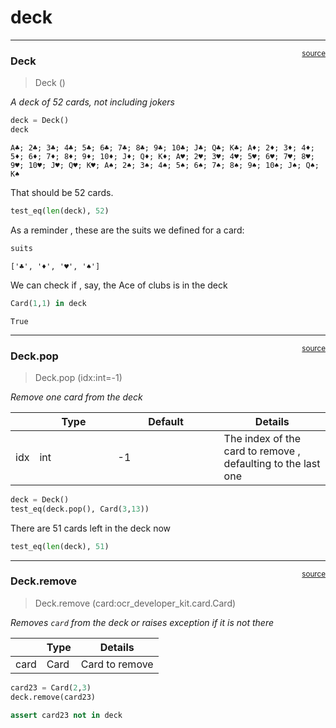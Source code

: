 # deck


<!-- WARNING: THIS FILE WAS AUTOGENERATED! DO NOT EDIT! -->

------------------------------------------------------------------------

<a
href="https://github.com/alix559/ocr_developer_kit/blob/main/ocr_developer_kit/deck.py#L13"
target="_blank" style="float:right; font-size:smaller">source</a>

### Deck

>  Deck ()

*A deck of 52 cards, not including jokers*

``` python
deck = Deck()
deck
```

    A♣️; 2♣️; 3♣️; 4♣️; 5♣️; 6♣️; 7♣️; 8♣️; 9♣️; 10♣️; J♣️; Q♣️; K♣️; A♦️; 2♦️; 3♦️; 4♦️; 5♦️; 6♦️; 7♦️; 8♦️; 9♦️; 10♦️; J♦️; Q♦️; K♦️; A♥️; 2♥️; 3♥️; 4♥️; 5♥️; 6♥️; 7♥️; 8♥️; 9♥️; 10♥️; J♥️; Q♥️; K♥️; A♠️; 2♠️; 3♠️; 4♠️; 5♠️; 6♠️; 7♠️; 8♠️; 9♠️; 10♠️; J♠️; Q♠️; K♠️

That should be 52 cards.

``` python
test_eq(len(deck), 52)
```

As a reminder , these are the suits we defined for a card:

``` python
suits
```

    ['♣️', '♦️', '♥️', '♠️']

We can check if , say, the Ace of clubs is in the deck

``` python
Card(1,1) in deck
```

    True

------------------------------------------------------------------------

<a
href="https://github.com/alix559/ocr_developer_kit/blob/main/ocr_developer_kit/deck.py#L23"
target="_blank" style="float:right; font-size:smaller">source</a>

### Deck.pop

>  Deck.pop (idx:int=-1)

*Remove one card from the deck*

<table>
<colgroup>
<col style="width: 6%" />
<col style="width: 25%" />
<col style="width: 34%" />
<col style="width: 34%" />
</colgroup>
<thead>
<tr>
<th></th>
<th><strong>Type</strong></th>
<th><strong>Default</strong></th>
<th><strong>Details</strong></th>
</tr>
</thead>
<tbody>
<tr>
<td>idx</td>
<td>int</td>
<td>-1</td>
<td>The index of the card to remove , defaulting to the last one</td>
</tr>
</tbody>
</table>

``` python
deck = Deck()
test_eq(deck.pop(), Card(3,13))
```

There are 51 cards left in the deck now

``` python
test_eq(len(deck), 51)
```

------------------------------------------------------------------------

<a
href="https://github.com/alix559/ocr_developer_kit/blob/main/ocr_developer_kit/deck.py#L30"
target="_blank" style="float:right; font-size:smaller">source</a>

### Deck.remove

>  Deck.remove (card:ocr_developer_kit.card.Card)

*Removes `card` from the deck or raises exception if it is not there*

<table>
<thead>
<tr>
<th></th>
<th><strong>Type</strong></th>
<th><strong>Details</strong></th>
</tr>
</thead>
<tbody>
<tr>
<td>card</td>
<td>Card</td>
<td>Card to remove</td>
</tr>
</tbody>
</table>

``` python
card23 = Card(2,3)
deck.remove(card23)

assert card23 not in deck
```
